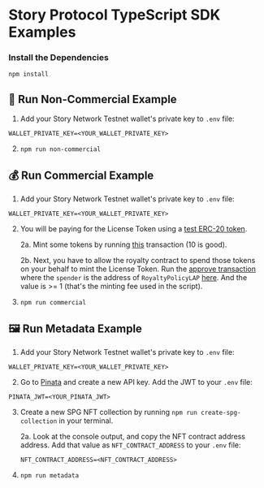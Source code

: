 # Story Protocol TypeScript SDK Examples

### Install the Dependencies

```
npm install
```

## 📄 Run Non-Commercial Example

1. Add your Story Network Testnet wallet's private key to `.env` file:

```
WALLET_PRIVATE_KEY=<YOUR_WALLET_PRIVATE_KEY>
```

2. `npm run non-commercial`

## 💰 Run Commercial Example

1. Add your Story Network Testnet wallet's private key to `.env` file:

```
WALLET_PRIVATE_KEY=<YOUR_WALLET_PRIVATE_KEY>
```

2. You will be paying for the License Token using a [test ERC-20 token](https://testnet.storyscan.xyz/address/0x91f6F05B08c16769d3c85867548615d270C42fC7).

    2a. Mint some tokens by running [this](https://testnet.storyscan.xyz/address/0x91f6F05B08c16769d3c85867548615d270C42fC7?tab=write_contract#40c10f19) transaction (10 is good).

    2b. Next, you have to allow the royalty contract to spend those tokens on your behalf to mint the License Token. Run the [approve transaction](https://testnet.storyscan.xyz/address/0x91f6F05B08c16769d3c85867548615d270C42fC7?tab=write_contract#095ea7b3) where the `spender` is the address of `RoyaltyPolicyLAP` [here](https://docs.storyprotocol.xyz/docs/deployed-smart-contracts). And the value is >= 1 (that's the minting fee used in the script).

3. `npm run commercial`

## 🖼️ Run Metadata Example

1. Add your Story Network Testnet wallet's private key to `.env` file:

```
WALLET_PRIVATE_KEY=<YOUR_WALLET_PRIVATE_KEY>
```

2. Go to [Pinata](https://pinata.cloud/) and create a new API key. Add the JWT to your `.env` file:

```
PINATA_JWT=<YOUR_PINATA_JWT>
```

3. Create a new SPG NFT collection by running `npm run create-spg-collection` in your terminal.

    2a. Look at the console output, and copy the NFT contract address address. Add that value as `NFT_CONTRACT_ADDRESS` to your `.env` file:

    ```
    NFT_CONTRACT_ADDRESS=<NFT_CONTRACT_ADDRESS>
    ```

4. `npm run metadata`
